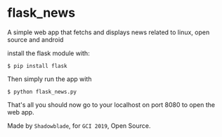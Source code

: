 # flask_news
A simple web app that fetchs and displays news related to linux, open source and android

install the flask module with:
```
$ pip install flask

```

Then simply run the app with 
```
$ python flask_news.py

```

That's all you should now go to your localhost on port 8080 to open the web app.

Made by `Shadowblade`, for `GCI 2019`, Open Source.
